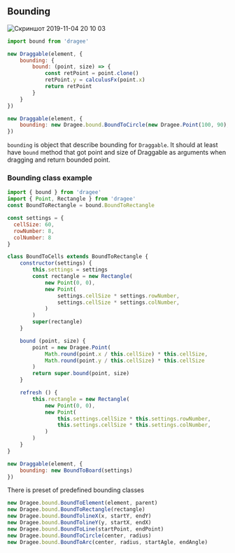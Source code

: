 ## Bounding
![Скриншот 2019-11-04 20 10 03](https://user-images.githubusercontent.com/244409/68145781-36dd3500-ff3f-11e9-8ab2-5f0d22b1d448.png)

```javascript
import bound from 'dragee'

new Draggable(element, {
    bounding: {
        bound: (point, size) => {
            const retPoint = point.clone()
            retPoint.y = calculusFx(point.x)
            return retPoint
        }
    }
})

new Draggable(element, {
    bounding: new Dragee.bound.BoundToCircle(new Dragee.Point(100, 90), 80)
})
```

`bounding` is object that describe bounding for `Draggable`.
It should at least have `bound` method that got point and size of Draggable as arguments when dragging and return bounded point.

### Bounding class example

```javascript
import { bound } from 'dragee'
import { Point, Rectangle } from 'dragee'
const BoundToRectangle = bound.BoundToRectangle

const settings = {
  cellSize: 60,
  rowNumber: 8,
  colNumber: 8
}

class BoundToCells extends BoundToRectangle {
    constructor(settings) {
        this.settings = settings
        const rectangle = new Rectangle(
            new Point(0, 0),
            new Point(
                settings.cellSize * settings.rowNumber,
                settings.cellSize * settings.colNumber,
            )
        )
        super(rectangle)
    }

    bound (point, size) {
        point = new Dragee.Point(
            Math.round(point.x / this.cellSize) * this.cellSize,
            Math.round(point.y / this.cellSize) * this.cellSize
        )
        return super.bound(point, size)
    }

    refresh () {
        this.rectangle = new Rectangle(
            new Point(0, 0),
            new Point(
                this.settings.cellSize * this.settings.rowNumber,
                this.settings.cellSize * this.settings.colNumber,
            )
        )
    }
}

new Draggable(element, {
    bounding: new BoundToBoard(settings)
})
```

There is preset of predefined bounding classes
```javascript
new Dragee.bound.BoundToElement(element, parent)
new Dragee.bound.BoundToRectangle(rectangle)
new Dragee.bound.BoundTolineX(x, startY, endY)
new Dragee.bound.BoundTolineY(y, startX, endX)
new Dragee.bound.BoundToLine(startPoint, endPoint)
new Dragee.bound.BoundToCircle(center, radius)
new Dragee.bound.BoundToArc(center, radius, startAgle, endAngle)
```
